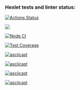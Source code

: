 ### Hexlet tests and linter status:
[![Actions Status](https://github.com/Soyer1310/frontend-project-lvl2/workflows/hexlet-check/badge.svg)](https://github.com/Soyer1310/frontend-project-lvl2/actions)

<a href="https://codeclimate.com/github/Soyer1310/frontend-project-lvl2/maintainability"><img src="https://api.codeclimate.com/v1/badges/e75034a66dcc2264c1a9/maintainability" /></a>

[![Node CI](https://github.com/Soyer1310/frontend-project-lvl2/actions/workflows/nodejs.yml/badge.svg)](https://github.com/Soyer1310/frontend-project-lvl2/actions/workflows/nodejs.yml)

[![Test Coverage](https://api.codeclimate.com/v1/badges/e75034a66dcc2264c1a9/test_coverage)](https://codeclimate.com/github/Soyer1310/frontend-project-lvl2/test_coverage)

[![asciicast](https://asciinema.org/a/fgll99KBgbGVGyxgr2AqCoom6.svg)](https://asciinema.org/a/fgll99KBgbGVGyxgr2AqCoom6)

[![asciicast](https://asciinema.org/a/CG1HHdZgZPCe0g0375a4aOcuF.svg)](https://asciinema.org/a/CG1HHdZgZPCe0g0375a4aOcuF)

[![asciicast](https://asciinema.org/a/RNltUeq5UPVSCHI4EvAnqi9m6.svg)](https://asciinema.org/a/RNltUeq5UPVSCHI4EvAnqi9m6)

[![asciicast](https://asciinema.org/a/CmGQiook5aD39MrSIZBCOovs7.svg)](https://asciinema.org/a/CmGQiook5aD39MrSIZBCOovs7)